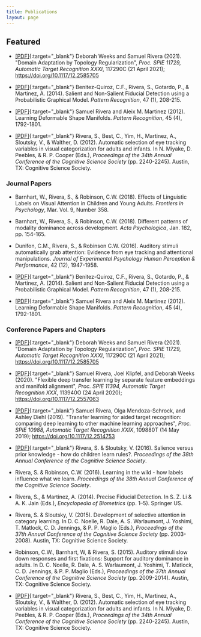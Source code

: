 ```yaml
---
title: Publications
layout: page
---
```


## Featured 

- [[PDF]](https://arxiv.org/abs/2101.12102){:target="_blank"} Deborah Weeks and Samuel Rivera (2021). "Domain Adaptation by Topology Regularization", _Proc. SPIE 11729, Automatic Target Recognition XXXI_, 117290C (21 April 2021); https://doi.org/10.1117/12.2585705

- [[PDF]](https://www.ncbi.nlm.nih.gov/pmc/articles/PMC3810992/){:target="_blank"} Benitez-Quiroz, C.F., Rivera, S., Gotardo, P., & Martinez, A. (2014). Salient and Non-Salient Fiducial Detection using a Probabilistic Graphical Model. _Pattern Recognition_, 47 (1), 208-215.


- [[PDF]](https://www.ncbi.nlm.nih.gov/pmc/articles/PMC3269915/){:target="_blank"}  Samuel Rivera and Aleix M. Martinez (2012). Learning Deformable Shape Manifolds. _Pattern Recognition_, 45 (4), 1792-1801.


- [[PDF]](https://arxiv.org/abs/2010.15047){:target="_blank"} Rivera, S., Best, C., Yim, H., Martinez, A., Sloutsky, V., & Walther, D. (2012). Automatic selection of eye tracking variables in visual categorization for adults and infants. In N. Miyake, D. Peebles, & R. P. Cooper (Eds.), _Proceedings of the 34th Annual Conference of the Cognitive Science Society_ (pp. 2240-2245). Austin, TX: Cognitive Science Society.



### Journal Papers
- Barnhart, W., Rivera, S., & Robinson, C.W. (2018). Effects of Linguistic Labels on Visual Attention in Children and Young Adults. _Frontiers in Psychology_, Mar. Vol. 9, Number 358.

- Barnhart, W., Rivera, S., & Robinson, C.W. (2018). Different patterns of modality dominance across development. _Acta Psychologica_, Jan. 182, pp. 154-165.

- Dunifon, C.M., Rivera, S., & Robinson C.W. (2016). Auditory stimuli automatically grab attention: Evidence from eye tracking and attentional manipulations. _Journal of Experimental Psychology Human Perception & Performance_, 42 (12), 1947-1958.

- [[PDF]](https://www.ncbi.nlm.nih.gov/pmc/articles/PMC3810992/){:target="_blank"} Benitez-Quiroz, C.F., Rivera, S., Gotardo, P., & Martinez, A. (2014). Salient and Non-Salient Fiducial Detection using a Probabilistic Graphical Model. _Pattern Recognition_, 47 (1), 208-215.

- [[PDF]](https://www.ncbi.nlm.nih.gov/pmc/articles/PMC3269915/){:target="_blank"} Samuel Rivera and Aleix M. Martinez (2012).  Learning Deformable Shape Manifolds. _Pattern Recognition_, 45 (4), 1792-1801.

### Conference Papers and Chapters

- [[PDF]](https://arxiv.org/abs/2101.12102){:target="_blank"} Deborah Weeks and Samuel Rivera (2021). "Domain Adaptation by Topology Regularization", _Proc. SPIE 11729, Automatic Target Recognition XXXI_, 117290C (21 April 2021); https://doi.org/10.1117/12.2585705

- [[PDF]](https://arxiv.org/abs/2012.12302){:target="_blank"} Samuel Rivera, Joel Klipfel, and Deborah Weeks (2020). "Flexible deep transfer learning by separate feature embeddings and manifold alignment", _Proc. SPIE 11394, Automatic Target Recognition XXX_, 113940O (24 April 2020); https://doi.org/10.1117/12.2557063

- [[PDF]](https://arxiv.org/abs/2011.12762){:target="_blank"} Samuel Rivera, Olga Mendoza-Schrock, and Ashley Diehl (2019). "Transfer learning for aided target recognition: comparing deep learning to other machine learning approaches", _Proc. SPIE 10988, Automatic Target Recognition XXIX_, 109880T (14 May 2019); https://doi.org/10.1117/12.2514753


- [[PDF]](https://cogsci.mindmodeling.org/2016/papers/0223/paper0223.pdf){:target="_blank"} Rivera, S. & Sloutsky, V. (2016).  Salience versus prior knowledge - how do children learn rules?. _Proceedings of the 38th Annual Conference of the Cognitive Science Society_.

- Rivera, S. & Robinson, C.W. (2016).  Learning in the wild - how labels influence what we learn. _Proceedings of the 38th Annual Conference of the Cognitive Science Society_.

- Rivera, S., & Martinez, A. (2014). Precise Fiducial Detection. In S. Z. Li & A. K. Jain (Eds.), _Encyclopedia of Biometrics_ (pp. 1–5). Springer US.

- Rivera, S. & Sloutsky, V. (2015).  Development of selective attention in category learning. In D. C. Noelle, R. Dale, A. S. Warlaumont, J. Yoshimi, T. Matlock, C. D. Jennings, & P. P. Maglio (Eds.), _Proceedings of the 37th Annual Conference of the Cognitive Science Society_ (pp. 2003-2008). Austin, TX: Cognitive Science Society.

- Robinson, C.W., Barnhart, W, & Rivera, S. (2015). Auditory stimuli slow down responses and first fixations: Support for auditory dominance in adults. In D. C. Noelle, R. Dale, A. S. Warlaumont, J. Yoshimi, T. Matlock, C. D. Jennings, & P. P. Maglio (Eds.), _Proceedings of the 37th Annual Conference of the Cognitive Science Society_ (pp. 2009-2014). Austin, TX: Cognitive Science Society.

- [[PDF]](https://arxiv.org/abs/2010.15047){:target="_blank"} Rivera, S., Best, C., Yim, H., Martinez, A., Sloutsky, V., & Walther, D. (2012). Automatic selection of eye tracking variables in visual categorization for adults and infants. In N. Miyake, D. Peebles, & R. P. Cooper (Eds.), _Proceedings of the 34th Annual Conference of the Cognitive Science Society_ (pp. 2240-2245). Austin, TX: Cognitive Science Society.


<!-- 
# This is heading 1
## This is heading 2
### This is heading 3
#### This is heading 4
##### This is heading 5
###### This is heading 6

[This is a link](#)

> This is a blockquote

`This is code`

### Bullet List
* Item 1
* Item 2
* Item 3
* Item 4

### Number List
1. Item 1
2. Item 2
3. Item 3
4. Item 4 -->